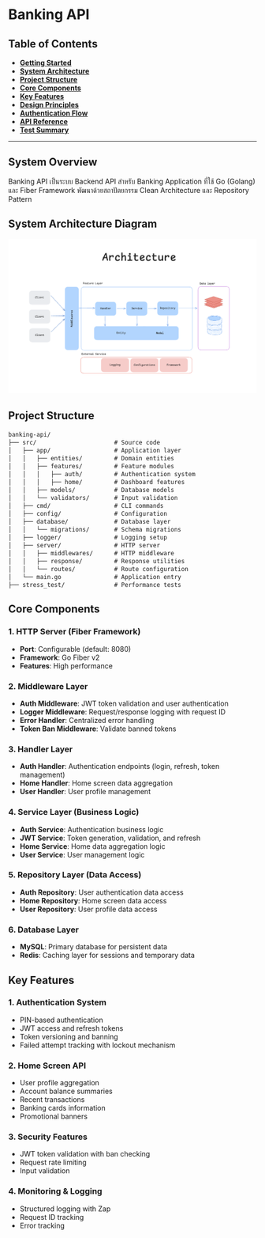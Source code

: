 # Banking API 

## Table of Contents
- [**Getting Started**](/docs/1-get-start.md)
- [**System Architecture**](#system-architecture)
- [**Project Structure**](#project-structure)
- [**Core Components**](#core-components)
- [**Key Features**](#key-features)
- [**Design Principles**](/docs/2-design-principles.md)
- [**Authentication Flow**](/docs/3-authentication-flow.md)
- [**API Reference**](/docs/4-api-reference.md)
- [**Test Summary**](/docs/5-test-summary.md)

---

## System Overview

Banking API เป็นระบบ Backend API สำหรับ Banking Application ที่ใช้ Go (Golang) และ Fiber Framework พัฒนาด้วยสถาปัตยกรรม Clean Architecture และ Repository Pattern

## System Architecture Diagram
![architecture](docs/architechture.png)

## Project Structure

```
banking-api/
├── src/                      # Source code
│   ├── app/                  # Application layer
│   │   ├── entities/         # Domain entities
│   │   ├── features/         # Feature modules
│   │   │   ├── auth/         # Authentication system
│   │   │   ├── home/         # Dashboard features
│   │   ├── models/           # Database models
│   │   └── validators/       # Input validation
│   ├── cmd/                  # CLI commands
│   ├── config/               # Configuration
│   ├── database/             # Database layer
│   │   └── migrations/       # Schema migrations
│   ├── logger/               # Logging setup
│   ├── server/               # HTTP server
│   │   ├── middlewares/      # HTTP middleware
│   │   ├── response/         # Response utilities
│   │   └── routes/           # Route configuration
│   └── main.go               # Application entry
├── stress_test/              # Performance tests
```
## Core Components
### 1. HTTP Server (Fiber Framework)
- **Port**: Configurable (default: 8080)
- **Framework**: Go Fiber v2
- **Features**: High performance

### 2. Middleware Layer
- **Auth Middleware**: JWT token validation and user authentication
- **Logger Middleware**: Request/response logging with request ID
- **Error Handler**: Centralized error handling
- **Token Ban Middleware**: Validate banned tokens

### 3. Handler Layer
- **Auth Handler**: Authentication endpoints (login, refresh, token management)
- **Home Handler**: Home screen data aggregation
- **User Handler**: User profile management

### 4. Service Layer (Business Logic)
- **Auth Service**: Authentication business logic
- **JWT Service**: Token generation, validation, and refresh
- **Home Service**: Home data aggregation logic
- **User Service**: User management logic

### 5. Repository Layer (Data Access)
- **Auth Repository**: User authentication data access
- **Home Repository**: Home screen data access
- **User Repository**: User profile data access

### 6. Database Layer
- **MySQL**: Primary database for persistent data
- **Redis**: Caching layer for sessions and temporary data


## Key Features

### 1. Authentication System
- PIN-based authentication
- JWT access and refresh tokens
- Token versioning and banning
- Failed attempt tracking with lockout mechanism

### 2. Home Screen API
- User profile aggregation
- Account balance summaries
- Recent transactions
- Banking cards information
- Promotional banners

### 3. Security Features
- JWT token validation with ban checking
- Request rate limiting
- Input validation

### 4. Monitoring & Logging
- Structured logging with Zap
- Request ID tracking
- Error tracking